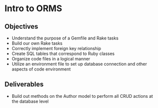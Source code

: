 # Intro to ORMS

## Objectives
  - Understand the purpose of a Gemfile and Rake tasks
  - Build our own Rake tasks
  - Correctly implement foreign key relationship
  - Create SQL tables that correspond to Ruby classes
  - Organize code files in a logical manner
  - Utilize an environment file to set up database connection and other aspects of code environment

## Deliverables

  - Build out methods on the Author model to perform all CRUD actions at the database level